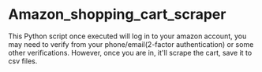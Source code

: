 # Amazon_shopping_cart_scraper
This Python script once executed will log in to your amazon account, you may need to verify from your phone/email(2-factor authentication) or some other verifications. However, once you are in, it'll scrape the cart, save it to csv files.
